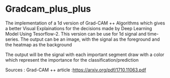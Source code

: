 # Gradcam_plus_plus
The implementation of a 1d version of Grad-CAM ++ Algorithms which gives a better  Visual Explainations for the decisions made by Deep Learning Model Using Tesorflow-2.
This version can be use for 1d signal and time-series.
The output can be an image, with the signal as the foreground and the heatmap as the background

The output will be the signal with each important segment draw with a color which represent the importance for the classification/prediction

Sources :
Grad-CAM ++ article :https://arxiv.org/pdf/1710.11063.pdf
